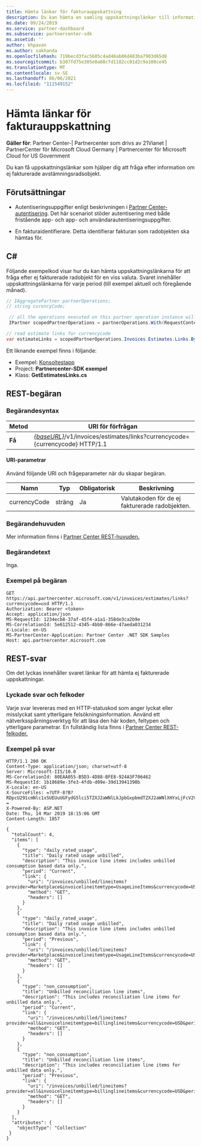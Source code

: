 ```yaml
---
title: Hämta länkar för fakturauppskattning
description: Du kan hämta en samling uppskattningslänkar till information om avstämningsradobjekt.
ms.date: 09/24/2019
ms.service: partner-dashboard
ms.subservice: partnercenter-sdk
ms.assetid: ''
author: khpavan
ms.author: sakhanda
ms.openlocfilehash: 719becd3fac5605c4ad48ab86d483ba7903d65d8
ms.sourcegitcommit: b307fd75e305e0a88cfd1182cc01d2c9a108ce45
ms.translationtype: MT
ms.contentlocale: sv-SE
ms.lasthandoff: 06/06/2021
ms.locfileid: "111549152"
---
```

# <a name="get-invoice-estimate-links"></a>Hämta länkar för fakturauppskattning

**Gäller för**: Partner Center-| Partnercenter som drivs av 21Vianet | PartnerCenter för Microsoft Cloud Germany | Partnercenter för Microsoft Cloud for US Government

Du kan få uppskattningslänkar som hjälper dig att fråga efter information om ej fakturerade avstämningsradsobjekt.

## <a name="prerequisites"></a>Förutsättningar

- Autentiseringsuppgifter enligt beskrivningen i [Partner Center-autentisering](partner-center-authentication.md). Det här scenariot stöder autentisering med både fristående app- och app- och användarautentiseringsuppgifter.

- En fakturaidentifierare. Detta identifierar fakturan som radobjekten ska hämtas för.

## <a name="c"></a>C\#

Följande exempelkod visar hur du kan hämta uppskattningslänkarna för att fråga efter ej fakturerade radobjekt för en viss valuta. Svaret innehåller uppskattningslänkarna för varje period (till exempel aktuell och föregående månad).

``` csharp
// IAggregatePartner partnerOperations;
// string curencyCode;

 // all the operations executed on this partner operation instance will share the same correlation Id but will differ in request Id
 IPartner scopedPartnerOperations = partnerOperations.With(RequestContextFactory.Instance.Create(Guid.NewGuid()));

// read estimate links for currencycode
var estimateLinks = scopedPartnerOperations.Invoices.Estimates.Links.ByCurrency(curencyCode).Get();
```

Ett liknande exempel finns i följande:

- Exempel: [Konsoltestapp](console-test-app.md)
- Project: **Partnercenter-SDK exempel**
- Klass: **GetEstimatesLinks.cs**

## <a name="rest-request"></a>REST-begäran

### <a name="request-syntax"></a>Begärandesyntax

| Metod  | URI för förfrågan                                                                                                 |
|---------|-------------------------------------------------------------------------------------------------------------|
| **Få** | [*{baseURL}*](partner-center-rest-urls.md)/v1/invoices/estimates/links?currencycode={currencycode} HTTP/1.1 |

#### <a name="uri-parameters"></a>URI-parametrar

Använd följande URI och frågeparameter när du skapar begäran.

| Namn                   | Typ   | Obligatorisk | Beskrivning                                                       |
|------------------------|--------|----------|-------------------------------------------------------------------|
| currencyCode           | sträng | Ja      | Valutakoden för de ej fakturerade radobjekten.                    |

### <a name="request-headers"></a>Begärandehuvuden

Mer information finns i [Partner Center REST-huvuden.](headers.md)

### <a name="request-body"></a>Begärandetext

Inga.

### <a name="request-example"></a>Exempel på begäran

```http
GET https://api.partnercenter.microsoft.com/v1/invoices/estimates/links?currencycode=usd HTTP/1.1
Authorization: Bearer <token>
Accept: application/json
MS-RequestId: 1234ecb8-37af-45f4-a1a1-358de3ca2b9e
MS-CorrelationId: 5e612512-4345-4bb0-866e-47aeda031234
X-Locale: en-US
MS-PartnerCenter-Application: Partner Center .NET SDK Samples
Host: api.partnercenter.microsoft.com
```

## <a name="rest-response"></a>REST-svar

Om det lyckas innehåller svaret länkar för att hämta ej fakturerade uppskattningar.

### <a name="response-success-and-error-codes"></a>Lyckade svar och felkoder

Varje svar levereras med en HTTP-statuskod som anger lyckat eller misslyckat samt ytterligare felsökningsinformation. Använd ett nätverksspårningsverktyg för att läsa den här koden, feltypen och ytterligare parametrar. En fullständig lista finns i [Partner Center REST-felkoder.](error-codes.md)

### <a name="response-example"></a>Exempel på svar

```http
HTTP/1.1 200 OK
Content-Type: application/json; charset=utf-8
Server: Microsoft-IIS/10.0
MS-CorrelationId: 80EAA055-B5D3-4D88-BFE8-924A3F706462
MS-RequestId: 1b18689e-3fe3-4fdb-d09e-39d13941390b
X-Locale: en-US
X-SourceFiles: =?UTF-8?B?RDpcU291cmNlc1xSUEUuUGFydG5lci5TZXJ2aWNlLkJpbGxpbmdTZXJ2aWNlXHYxLjFcV2ViQXBpc1xCaWxsaW5nU2VydmljZS5WMi5XZWJcdjFcaW52b2ljZXNcZXN0aW1hdGVzXGxpbmtz?=
X-Powered-By: ASP.NET
Date: Thu, 14 Mar 2019 18:15:06 GMT
Content-Length: 1857

{
  "totalCount": 4,
  "items": [
    {
      "type": "daily_rated_usage",
      "title": "Daily rated usage unbilled",
      "description": "This invoice line items includes unbilled consumption based data only.",
      "period": "Current",
      "link": {
        "uri": "/invoices/unbilled/lineitems?provider=Marketplace&invoicelineitemtype=UsageLineItems&currencycode=USD&period=current&size=2000",
        "method": "GET",
        "headers": []
      }
    },
    {
      "type": "daily_rated_usage",
      "title": "Daily rated usage unbilled",
      "description": "This invoice line items includes unbilled consumption based data only.",
      "period": "Previous",
      "link": {
        "uri": "/invoices/unbilled/lineitems?provider=Marketplace&invoicelineitemtype=UsageLineItems&currencycode=USD&period=previous&size=2000",
        "method": "GET",
        "headers": []
      }
    },
    {
      "type": "non_consumption",
      "title": "Unbilled reconciliation line items",
      "description": "This includes reconciliation line items for unbilled data only.",
      "period": "Current",
      "link": {
        "uri": "/invoices/unbilled/lineitems?provider=all&invoicelineitemtype=billinglineitems&currencycode=USD&period=current&size=2000",
        "method": "GET",
        "headers": []
      }
    },
    {
      "type": "non_consumption",
      "title": "Unbilled reconciliation line items",
      "description": "This includes reconciliation line items for unbilled data only.",
      "period": "Previous",
      "link": {
        "uri": "/invoices/unbilled/lineitems?provider=all&invoicelineitemtype=billinglineitems&currencycode=USD&period=previous&size=2000",
        "method": "GET",
        "headers": []
      }
    }
  ],
  "attributes": {
    "objectType": "Collection"
 }
}
```
